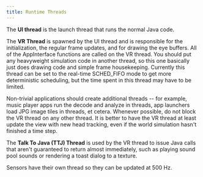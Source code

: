 ```yaml
---
title: Runtime Threads
---
```




The **UI thread** is the launch thread that runs the normal Java code.

The **VR Thread** is spawned by the UI thread and is responsible for the initialization, the regular frame updates, and for drawing the eye buffers. All of the AppInterface functions are called on the VR thread. You should put any heavyweight simulation code in another thread, so this one basically just does drawing code and simple frame housekeeping. Currently this thread can be set to the real-time SCHED_FIFO mode to get more deterministic scheduling, but the time spent in this thread may have to be limited.

Non-trivial applications should create additional threads -- for example, music player apps run the decode and analyze in threads, app launchers load JPG image tiles in threads, et cetera. Whenever possible, do not block the VR thread on any other thread. It is better to have the VR thread at least update the view with new head tracking, even if the world simulation hasn't finished a time step.

The **Talk To Java (TTJ) Thread** is used by the VR thread to issue Java calls that aren't guaranteed to return almost immediately, such as playing sound pool sounds or rendering a toast dialog to a texture.

Sensors have their own thread so they can be updated at 500 Hz.
